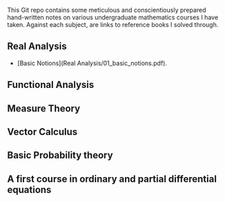 This Git repo contains some meticulous and conscientiously prepared hand-written notes on various undergraduate mathematics courses I have taken. Against each subject, are links to reference books I solved through.

## Real Analysis

* [Basic Notions](Real Analysis/01_basic_notions.pdf).

## Functional Analysis
## Measure Theory
## Vector Calculus
## Basic Probability theory
## A first course in ordinary and partial differential equations
